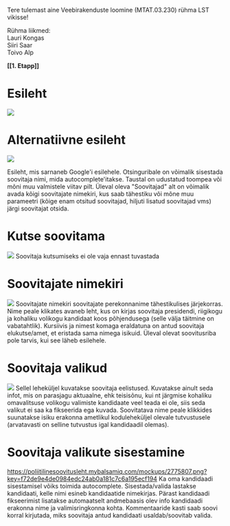 Tere tulemast aine Veebirakenduste loomine (MTAT.03.230) rühma LST vikisse! 
  
Rühma liikmed:  
Lauri Kongas  
Siiri Saar  
Toivo Alp  

  
**[[1. Etapp]]**
# Esileht
![](https://poliitilinesoovitusleht.mybalsamiq.com/mockups/2774673.png?key=f72de9e4de0984edc24ab0a181c7c6a195ecf194)

# Alternatiivne esileht
![](https://poliitilinesoovitusleht.mybalsamiq.com/mockups/2775300.png?key=f72de9e4de0984edc24ab0a181c7c6a195ecf194)

Esileht, mis sarnaneb Google'i esilehele. Otsinguribale on võimalik sisestada soovitaja nimi, mida autocomplete'itakse. Taustal on udustatud toompea või mõni muu valmistele viitav pilt. Üleval oleva "Soovitajad" alt on võimalik avada kõigi soovitajate nimekiri, kus saab tähestiku või mõne muu parameetri (kõige enam otsitud soovitajad, hiljuti lisatud soovitajad vms) järgi soovitajat otsida. 

# Kutse soovitama
![](https://poliitilinesoovitusleht.mybalsamiq.com/mockups/2774692.png?key=f72de9e4de0984edc24ab0a181c7c6a195ecf194)
Soovitaja kutsumiseks ei ole vaja ennast tuvastada

# Soovitajate nimekiri
![](https://poliitilinesoovitusleht.mybalsamiq.com/mockups/2773468.png?key=f72de9e4de0984edc24ab0a181c7c6a195ecf194)
Soovitajate nimekiri soovitajate perekonnanime tähestikulises järjekorras. Nime peale klikates avaneb leht, kus on kirjas soovitaja presidendi, riigikogu ja kohaliku volikogu kandidaat koos põhjendusega (selle välja täitmine on vabatahtlik). Kursiivis ja nimest komaga eraldatuna on antud soovitaja elukutse/amet, et eristada sama nimega isikuid. Üleval olevat soovitusriba pole tarvis, kui see läheb esilehele. 

# Soovitaja valikud
![](https://poliitilinesoovitusleht.mybalsamiq.com/mockups/2775408.png?key=f72de9e4de0984edc24ab0a181c7c6a195ecf194)
Sellel leheküljel kuvatakse soovitaja eelistused. Kuvatakse ainult seda infot, mis on parasjagu aktuaalne, ehk teisisõnu, kui nt järgmise kohaliku omavalitsuse volikogu valimiste kandidaate veel teada ei ole, siis seda valikut ei saa ka fikseerida ega kuvada. Soovitatava nime peale klikkides suunatakse isiku erakonna ametlikul koduleheküljel olevale tutvustusele (arvatavasti on selline tutvustus igal kandidaadil olemas).

# Soovitaja valikute sisestamine
https://poliitilinesoovitusleht.mybalsamiq.com/mockups/2775807.png?key=f72de9e4de0984edc24ab0a181c7c6a195ecf194
Ka oma kandidaadi sisestamisel võiks toimida autocomplete. Sisestada/valida lastakse kandidaati, kelle nimi esineb kandidaatide nimekirjas. Pärast kandidaadi fikseerimist lisatakse automaatselt andmebaasis olev info kandidaadi erakonna nime ja valimisringkonna kohta. Kommentaaride kasti saab soovi korral kirjutada, miks soovitaja antud kandidaati usaldab/soovitab valida.